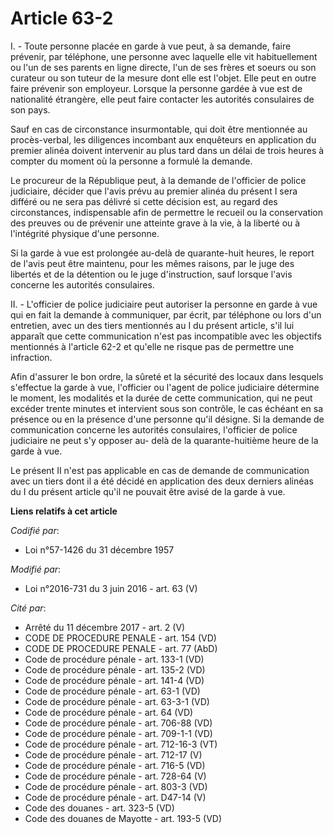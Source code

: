 # Article 63-2

I. - Toute personne placée en garde à vue peut, à sa demande, faire prévenir, par téléphone, une personne avec laquelle elle
vit habituellement ou l'un de ses parents en ligne directe, l'un de ses frères et soeurs ou son curateur ou son tuteur de la
mesure dont elle est l'objet. Elle peut en outre faire prévenir son employeur. Lorsque la personne gardée à vue est de
nationalité étrangère, elle peut faire contacter les autorités consulaires de son pays.

Sauf en cas de circonstance insurmontable, qui doit être mentionnée au procès-verbal, les diligences incombant aux enquêteurs
en application du premier alinéa doivent intervenir au plus tard dans un délai de trois heures à compter du moment où la
personne a formulé la demande.

Le procureur de la République peut, à la demande de l'officier de police judiciaire, décider que l'avis prévu au premier
alinéa du présent I sera différé ou ne sera pas délivré si cette décision est, au regard des circonstances, indispensable
afin de permettre le recueil ou la conservation des preuves ou de prévenir une atteinte grave à la vie, à la liberté ou à
l'intégrité physique d'une personne.

Si la garde à vue est prolongée au-delà de quarante-huit heures, le report de l'avis peut être maintenu, pour les mêmes
raisons, par le juge des libertés et de la détention ou le juge d'instruction, sauf lorsque l'avis concerne les autorités
consulaires.

II. - L'officier de police judiciaire peut autoriser la personne en garde à vue qui en fait la demande à communiquer, par
écrit, par téléphone ou lors d'un entretien, avec un des tiers mentionnés au I du présent article, s'il lui apparaît que
cette communication n'est pas incompatible avec les objectifs mentionnés à l'article 62-2 et qu'elle ne risque pas de
permettre une infraction.

Afin d'assurer le bon ordre, la sûreté et la sécurité des locaux dans lesquels s'effectue la garde à vue, l'officier ou
l'agent de police judiciaire détermine le moment, les modalités et la durée de cette communication, qui ne peut excéder
trente minutes et intervient sous son contrôle, le cas échéant en sa présence ou en la présence d'une personne qu'il désigne.
Si la demande de communication concerne les autorités consulaires, l'officier de police judiciaire ne peut s'y opposer au-
delà de la quarante-huitième heure de la garde à vue.

Le présent II n'est pas applicable en cas de demande de communication avec un tiers dont il a été décidé en application des
deux derniers alinéas du I du présent article qu'il ne pouvait être avisé de la garde à vue.

**Liens relatifs à cet article**

_Codifié par_:

  - Loi n°57-1426 du 31 décembre 1957

_Modifié par_:

  - Loi n°2016-731 du 3 juin 2016 - art. 63 (V)

_Cité par_:

  - Arrêté du 11 décembre 2017 - art. 2 (V)
  - CODE DE PROCEDURE PENALE - art. 154 (VD)
  - CODE DE PROCEDURE PENALE - art. 77 (AbD)
  - Code de procédure pénale - art. 133-1 (VD)
  - Code de procédure pénale - art. 135-2 (VD)
  - Code de procédure pénale - art. 141-4 (VD)
  - Code de procédure pénale - art. 63-1 (VD)
  - Code de procédure pénale - art. 63-3-1 (VD)
  - Code de procédure pénale - art. 64 (VD)
  - Code de procédure pénale - art. 706-88 (VD)
  - Code de procédure pénale - art. 709-1-1 (VD)
  - Code de procédure pénale - art. 712-16-3 (VT)
  - Code de procédure pénale - art. 712-17 (V)
  - Code de procédure pénale - art. 716-5 (VD)
  - Code de procédure pénale - art. 728-64 (V)
  - Code de procédure pénale - art. 803-3 (VD)
  - Code de procédure pénale - art. D47-14 (V)
  - Code des douanes - art. 323-5 (VD)
  - Code des douanes de Mayotte - art. 193-5 (VD)

